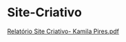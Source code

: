 # Site-Criativo
[Relatório Site Criativo- Kamila Pires.pdf](https://github.com/KamisP13/Swift-s-World/files/11861215/Relatorio.Site.Criativo-.Kamila.Pires.pdf)
